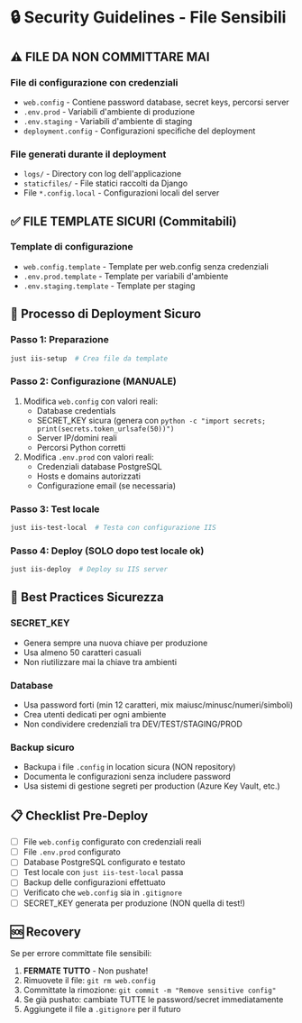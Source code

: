 # 🔒 Security Guidelines - File Sensibili

## ⚠️ FILE DA NON COMMITTARE MAI

### File di configurazione con credenziali

- `web.config` - Contiene password database, secret keys, percorsi server
- `.env.prod` - Variabili d'ambiente di produzione
- `.env.staging` - Variabili d'ambiente di staging
- `deployment.config` - Configurazioni specifiche del deployment

### File generati durante il deployment

- `logs/` - Directory con log dell'applicazione
- `staticfiles/` - File statici raccolti da Django
- File `*.config.local` - Configurazioni locali del server

## ✅ FILE TEMPLATE SICURI (Commitabili)

### Template di configurazione

- `web.config.template` - Template per web.config senza credenziali
- `.env.prod.template` - Template per variabili d'ambiente
- `.env.staging.template` - Template per staging

## 🚀 Processo di Deployment Sicuro

### Passo 1: Preparazione

```bash
just iis-setup  # Crea file da template
```

### Passo 2: Configurazione (MANUALE)

1. Modifica `web.config` con valori reali:
   - Database credentials
   - SECRET_KEY sicura (genera con `python -c "import secrets; print(secrets.token_urlsafe(50))")`
   - Server IP/domini reali
   - Percorsi Python corretti
1. Modifica `.env.prod` con valori reali:
   - Credenziali database PostgreSQL
   - Hosts e domains autorizzati
   - Configurazione email (se necessaria)

### Passo 3: Test locale

```bash
just iis-test-local  # Testa con configurazione IIS
```

### Passo 4: Deploy (SOLO dopo test locale ok)

```bash
just iis-deploy  # Deploy su IIS server
```

## 🔐 Best Practices Sicurezza

### SECRET_KEY

- Genera sempre una nuova chiave per produzione
- Usa almeno 50 caratteri casuali
- Non riutilizzare mai la chiave tra ambienti

### Database

- Usa password forti (min 12 caratteri, mix maiusc/minusc/numeri/simboli)
- Crea utenti dedicati per ogni ambiente
- Non condividere credenziali tra DEV/TEST/STAGING/PROD

### Backup sicuro

- Backupa i file `.config` in location sicura (NON repository)
- Documenta le configurazioni senza includere password
- Usa sistemi di gestione segreti per production (Azure Key Vault, etc.)

## 📋 Checklist Pre-Deploy

- [ ] File `web.config` configurato con credenziali reali
- [ ] File `.env.prod` configurato
- [ ] Database PostgreSQL configurato e testato
- [ ] Test locale con `just iis-test-local` passa
- [ ] Backup delle configurazioni effettuato
- [ ] Verificato che `web.config` sia in `.gitignore`
- [ ] SECRET_KEY generata per produzione (NON quella di test!)

## 🆘 Recovery

Se per errore committate file sensibili:

1. **FERMATE TUTTO** - Non pushate!
2. Rimuovete il file: `git rm web.config`
3. Committate la rimozione: `git commit -m "Remove sensitive config"`
4. Se già pushato: cambiate TUTTE le password/secret immediatamente
5. Aggiungete il file a `.gitignore` per il futuro
